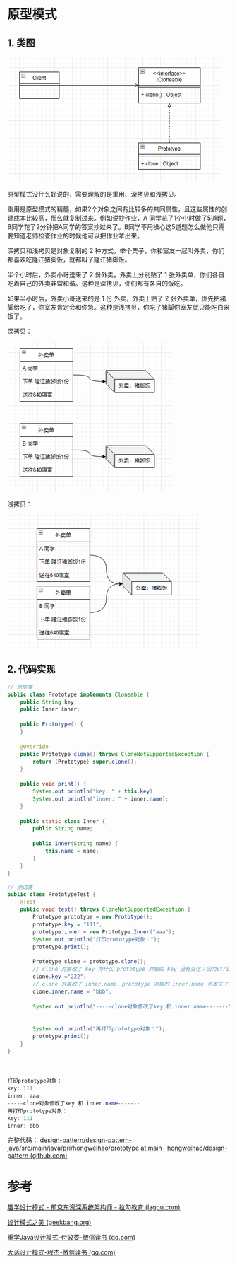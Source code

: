 # 原型模式

## 1. 类图
![](./img/prototype.png)

原型模式没什么好说的，需要理解的是重用、深拷贝和浅拷贝。

重用是原型模式的精髓，如果2个对象之间有比较多的共同属性，且这些属性的创建成本比较高，那么就复制过来。例如说抄作业，A 同学花了1个小时做了5道题，B同学花了2分钟把A同学的答案抄过来了。B同学不用操心这5道题怎么做他只需要知道老师检查作业的时候他可以把作业拿出来。

深拷贝和浅拷贝是对象复制的 2 种方式。举个栗子，你和室友一起叫外卖，你们都喜欢吃隆江猪脚饭，就都叫了隆江猪脚饭。

半个小时后，外卖小哥送来了 2 份外卖，外卖上分别贴了 1 张外卖单，你们各自吃着自己的外卖非常和谐。这种是深拷贝，你们都有各自的饭吃。

如果半小时后，外卖小哥送来的是 1 份 外卖，外卖上贴了 2 张外卖单，你先把猪脚给吃了，你室友肯定会和你急。这种是浅拷贝，你吃了猪脚你室友就只能吃白米饭了。

深拷贝：

![](./img/deep_copy.png)


浅拷贝：

![](./img/shallow_copy.png)

## 2. 代码实现

```java
// 原型类
public class Prototype implements Cloneable {  
    public String key;  
    public Inner inner;  
  
    public Prototype() {  
    }  
  
    @Override  
    public Prototype clone() throws CloneNotSupportedException {  
        return (Prototype) super.clone();  
    }  
  
    public void print() {  
        System.out.println("key: " + this.key);  
        System.out.println("inner: " + inner.name);  
    }  
  
    public static class Inner {  
        public String name;  
  
        public Inner(String name) {  
            this.name = name;  
        }  
    }  
}
```

```java
// 测试类
public class PrototypeTest {  
    @Test  
    public void test() throws CloneNotSupportedException {  
        Prototype prototype = new Prototype();  
        prototype.key = "111";  
        prototype.inner = new Prototype.Inner("aaa");  
        System.out.println("打印prototype对象：");  
        prototype.print();  
  
        Prototype clone = prototype.clone();  
        // clone 对象改了 key 为什么 prototype 对象的 key 没有变化？因为String被定义成不可变的  
        clone.key ="222";  
        // clone 对象改了 inner.name，prototype 对象的 inner.name 也发生了变更  
        clone.inner.name = "bbb";  
  
        System.out.println("-----clone对象修改了key 和 inner.name-------");  
  
  
        System.out.println("再打印prototype对象：");  
        prototype.print();  
    }  
}



打印prototype对象：
key: 111
inner: aaa
-----clone对象修改了key 和 inner.name-------
再打印prototype对象：
key: 111
inner: bbb
```


完整代码：
[design-pattern/design-pattern-java/src/main/java/pri/hongweihao/prototype at main · hongweihao/design-pattern (github.com)](https://github.com/hongweihao/design-pattern/tree/main/design-pattern-java/src/main/java/pri/hongweihao/prototype)

# 参考
[趣学设计模式 - 前京东资深系统架构师 - 拉勾教育 (lagou.com)](https://kaiwu.lagou.com/course/courseInfo.htm?courseId=710#/detail/pc?id=6884)

[设计模式之美 (geekbang.org)](https://time.geekbang.org/column/intro/100039001?tab=catalog)

[重学Java设计模式-付政委-微信读书 (qq.com)](https://weread.qq.com/web/reader/bcf32900724708cbbcf08c1k98f3284021498f137082c2e)

[大话设计模式-程杰-微信读书 (qq.com)](https://weread.qq.com/web/reader/5d932bf0727da1885d91283)